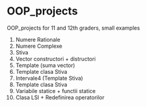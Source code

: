 # OOP_projects

OOP_projects for 11 and 12th graders, small examples

01. Numere Rationale
02. Numere Complexe
03. Stiva
04. Vector constructori + distructori
05. Template (suma vector)
06. Template clasa Stiva
07. Intervale4 (Template Stiva)
08. Template clasa Stiva
09. Variabile statice + functii statice
10. Clasa LSI + Redefinirea operatorilor
